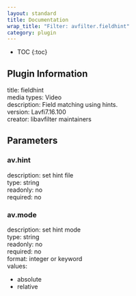 ```yaml
---
layout: standard
title: Documentation
wrap_title: "Filter: avfilter.fieldhint"
category: plugin
---
```

* TOC
{:toc}

## Plugin Information

title: fieldhint  
media types:
Video  
description: Field matching using hints.  
version: Lavfi7.16.100  
creator: libavfilter maintainers  

## Parameters

### av.hint

  
description:
set hint file  
type: string  
readonly: no  
required: no  

### av.mode

  
description:
set hint mode  
type: string  
readonly: no  
required: no  
format: integer or keyword  
values:  

* absolute
* relative

